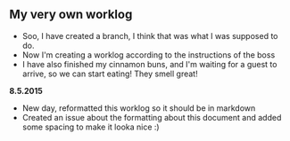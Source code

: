 ## My very own worklog

*  Soo, I have created a branch, I think that was what I was supposed to do.
*  Now I'm creating a worklog according to the instructions of the boss
*  I have also finished my cinnamon buns, and I'm waiting for a guest to arrive, so we can start eating! They smell great!

**8.5.2015** 
*  New day, reformatted this worklog so it should be in markdown
*  Created an issue about the formatting about this document and added some spacing to make it looka nice :)
